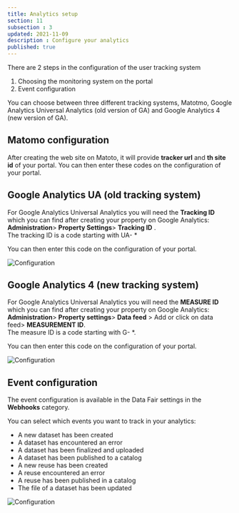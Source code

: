 ```yaml
---
title: Analytics setup
section: 11
subsection : 3
updated: 2021-11-09
description : Configure your analytics
published: true
---
```


There are 2 steps in the  configuration of the user tracking system
1. Choosing the monitoring system on the portal
2. Event configuration

You can choose between three different tracking systems, Matotmo, Google Analytics Universal Analytics (old version of GA) and Google Analytics 4 (new version of GA).

## Matomo configuration

After creating the web site on Matoto, it will provide **tracker url** and **th site id** of your portal. You can then enter these codes on the configuration of your portal.

## Google Analytics UA (old tracking system)

For Google Analytics Universal Analytics you will need the **Tracking ID** which you can find after creating your property on Google Analytics: **Administration**> **Property Settings**> **Tracking ID** .  
The tracking ID is a code starting with UA- *

You can then enter this code on the configuration of your portal.

![Configuration](./images/user-guide-backoffice/config-GA-1.jpg)

## Google Analytics 4 (new tracking system)

For Google Analytics Universal Analytics you will need the **MEASURE ID** which you can find after creating your property on Google Analytics: **Administration**> **Property settings**> **Data feed** > Add or click on data feed> **MEASUREMENT ID**.  
The measure ID is a code starting with G- *.

You can then enter this code on the configuration of your portal.

![Configuration](./images/user-guide-backoffice/config-GA4.jpg)

## Event configuration

The event configuration is available in the Data Fair settings in the **Webhooks** category.

You can select which events you want to track in your analytics:
* A new dataset has been created
* A dataset has encountered an error
* A dataset has been finalized and uploaded
* A dataset has been published to a catalog
* A new reuse has been created
* A reuse encountered an error
* A reuse has been published in a catalog
* The file of a dataset has been updated

![Configuration](./images/user-guide-backoffice/config-GA-2.jpg)
